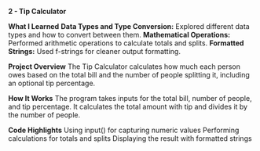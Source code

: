 **2 - Tip Calculator**

**What I Learned**
**Data Types and Type Conversion:** Explored different data types and how to convert between them.
**Mathematical Operations:** Performed arithmetic operations to calculate totals and splits.
**Formatted Strings:** Used f-strings for cleaner output formatting.

**Project Overview**
The Tip Calculator calculates how much each person owes based on the total bill and the number of people splitting it, including an optional tip percentage.

**How It Works**
The program takes inputs for the total bill, number of people, and tip percentage.
It calculates the total amount with tip and divides it by the number of people.

**Code Highlights**
Using input() for capturing numeric values
Performing calculations for totals and splits
Displaying the result with formatted strings
